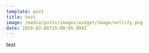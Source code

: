 ```yaml
---
template: post
title: test
image: /media/posts/images/widget/image/netlify.png
date: 2020-02-06T15:08:05.994Z
---
```

test
